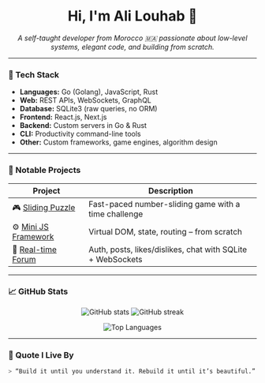 <h1 align="center">Hi, I'm Ali Louhab 👋</h1>

<p align="center">
  <em>A self-taught developer from Morocco 🇲🇦 passionate about low-level systems, elegant code, and building from scratch.</em>
</p>

---

### 🧰 Tech Stack

- **Languages:** Go (Golang), JavaScript, Rust  
- **Web:** REST APIs, WebSockets, GraphQL  
- **Database:** SQLite3 (raw queries, no ORM)  
- **Frontend:** React.js, Next.js  
- **Backend:** Custom servers in Go & Rust  
- **CLI:** Productivity command-line tools  
- **Other:** Custom frameworks, game engines, algorithm design  

---

### 🚀 Notable Projects

| Project | Description |
|--------|-------------|
| 🎮 [Sliding Puzzle](https://github.com/louhabali/numpuzzle) | Fast-paced number-sliding game with a time challenge |
| ⚙️ [Mini JS Framework](https://github.com/louhabali/js-mini-framework) | Virtual DOM, state, routing – from scratch |
| 🔗 [Real-time Forum](https://github.com/louhabali/realtime-forum) | Auth, posts, likes/dislikes, chat with SQLite + WebSockets |

---

### 📈 GitHub Stats

<p align="center">
  <img src="https://github-readme-stats.vercel.app/api?username=louhabali&show_icons=true&theme=radical" alt="GitHub stats" />
  <img src="https://github-readme-streak-stats.herokuapp.com?user=louhabali&theme=radical&hide_border=false" alt="GitHub streak" />
</p>

<p align="center">
  <img src="https://github-readme-stats.vercel.app/api/top-langs/?username=louhabali&layout=compact&theme=radical" alt="Top Languages" />
</p>

---

### 🧠 Quote I Live By

```bash
> “Build it until you understand it. Rebuild it until it’s beautiful.” — Ali Louhab


